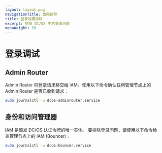 ```yaml
---
layout: layout.pug
navigationTitle: 故障排除
title: 登录故障排除 
excerpt: 排除 DC/OS 中的登录问题
menuWeight: 50
---
```


# 登录调试

## Admin Router

Admin Router 将登录请求移交给 IAM。使用以下命令确认任何管理节点上的 Admin Router 是否已收到请求：

```bash
sudo journalctl -u dcos-adminrouter.service
```

## 身份和访问管理器

IAM 是颁发 DC/OS 认证令牌的唯一实体。
要排除登录问题，请使用以下命令检查管理节点上的 IAM (Bouncer)：

```bash
sudo journalctl -u dcos-bouncer.service
```
